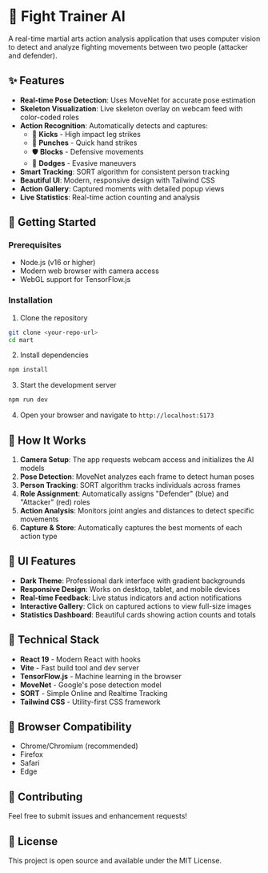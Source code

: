 # 🥋 Fight Trainer AI

A real-time martial arts action analysis application that uses computer vision to detect and analyze fighting movements between two people (attacker and defender).

## ✨ Features

- **Real-time Pose Detection**: Uses MoveNet for accurate pose estimation
- **Skeleton Visualization**: Live skeleton overlay on webcam feed with color-coded roles
- **Action Recognition**: Automatically detects and captures:
  - 🦵 **Kicks** - High impact leg strikes
  - 👊 **Punches** - Quick hand strikes
  - 🛡️ **Blocks** - Defensive movements
  - 💨 **Dodges** - Evasive maneuvers
- **Smart Tracking**: SORT algorithm for consistent person tracking
- **Beautiful UI**: Modern, responsive design with Tailwind CSS
- **Action Gallery**: Captured moments with detailed popup views
- **Live Statistics**: Real-time action counting and analysis

## 🚀 Getting Started

### Prerequisites

- Node.js (v16 or higher)
- Modern web browser with camera access
- WebGL support for TensorFlow.js

### Installation

1. Clone the repository

```bash
git clone <your-repo-url>
cd mart
```

2. Install dependencies

```bash
npm install
```

3. Start the development server

```bash
npm run dev
```

4. Open your browser and navigate to `http://localhost:5173`

## 🎯 How It Works

1. **Camera Setup**: The app requests webcam access and initializes the AI models
2. **Pose Detection**: MoveNet analyzes each frame to detect human poses
3. **Person Tracking**: SORT algorithm tracks individuals across frames
4. **Role Assignment**: Automatically assigns "Defender" (blue) and "Attacker" (red) roles
5. **Action Analysis**: Monitors joint angles and distances to detect specific movements
6. **Capture & Store**: Automatically captures the best moments of each action type

## 🎨 UI Features

- **Dark Theme**: Professional dark interface with gradient backgrounds
- **Responsive Design**: Works on desktop, tablet, and mobile devices
- **Real-time Feedback**: Live status indicators and action notifications
- **Interactive Gallery**: Click on captured actions to view full-size images
- **Statistics Dashboard**: Beautiful cards showing action counts and totals

## 🔧 Technical Stack

- **React 19** - Modern React with hooks
- **Vite** - Fast build tool and dev server
- **TensorFlow.js** - Machine learning in the browser
- **MoveNet** - Google's pose detection model
- **SORT** - Simple Online and Realtime Tracking
- **Tailwind CSS** - Utility-first CSS framework

## 📱 Browser Compatibility

- Chrome/Chromium (recommended)
- Firefox
- Safari
- Edge

## 🤝 Contributing

Feel free to submit issues and enhancement requests!

## 📄 License

This project is open source and available under the MIT License.
